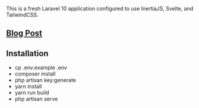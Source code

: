 This is a fresh Laravel 10 application configured to use InertiaJS, Svelte, and TailwindCSS.

## [Blog Post](https://rappasoft.com/blog/creating-a-laravel-10-application-using-inertia-js-svelte-and-tailwind-css)

## Installation

- cp .env.example .env
- composer install
- php artisan key:generate
- yarn install
- yarn run build
- php artisan serve
